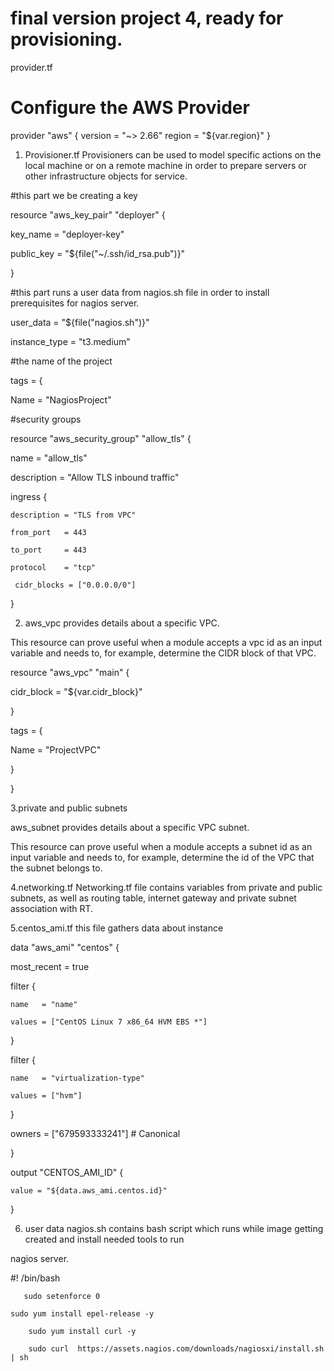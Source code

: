 # final version project 4, ready for provisioning.

provider.tf
# Configure the AWS Provider
provider "aws" {
  version = "~> 2.66"
  region  = "${var.region}"
}



1. Provisioner.tf 
Provisioners can be used to model specific actions on the local machine or on a remote machine in order to prepare servers or other infrastructure objects for service.


#this part we be creating a key


resource "aws_key_pair" "deployer" {

  key_name   = "deployer-key"
  
  public_key = "${file("~/.ssh/id_rsa.pub")}"
  
 }
 

#this part runs a user data from nagios.sh file in order to install prerequisites for nagios server.
  
  user_data = "${file("nagios.sh")}"
  
  instance_type = "t3.medium"
 
 
#the name of the project

tags = {
   
   Name = "NagiosProject"
  


#security groups 

resource "aws_security_group" "allow_tls" {
  
  name        = "allow_tls"
  
  description = "Allow TLS inbound traffic"
  

  ingress {
    
    description = "TLS from VPC"
    
    from_port   = 443
    
    to_port     = 443
    
    protocol    = "tcp"
     
     cidr_blocks = ["0.0.0.0/0"]
  
  }
  



2. aws_vpc provides details about a specific VPC.


This resource can prove useful when a module accepts a vpc id as an input variable and needs to, for example, determine the CIDR block of that VPC.


resource "aws_vpc" "main" {
  
  cidr_block = "${var.cidr_block}"

}

tags = {
   
   Name = "ProjectVPC"
  
  }

}



3.private and public subnets

aws_subnet provides details about a specific VPC subnet.

This resource can prove useful when a module accepts a subnet id as an input variable and needs to, for example, determine the id of the VPC that the subnet belongs to.



4.networking.tf
Networking.tf file contains variables from private and public subnets, as well as routing table, internet gateway and private subnet association with RT.



5.centos_ami.tf this file gathers data about instance

data "aws_ami" "centos" {
 
 most_recent = true
  
  filter {
    
    name   = "name"
    
    values = ["CentOS Linux 7 x86_64 HVM EBS *"]
  
  }
  
  filter {
    
    name   = "virtualization-type"
    
    values = ["hvm"]
  
  }
 
 owners = ["679593333241"] # Canonical

}

output "CENTOS_AMI_ID" {
    
    value = "${data.aws_ami.centos.id}"

}


6. user data nagios.sh contains bash script which runs while image getting created and install needed tools to run 

nagios server.

#! /bin/bash
       
       sudo setenforce 0
        
	sudo yum install epel-release -y
		
		sudo yum install curl -y
		
		sudo curl  https://assets.nagios.com/downloads/nagiosxi/install.sh | sh
    
    
    
    
    
    
